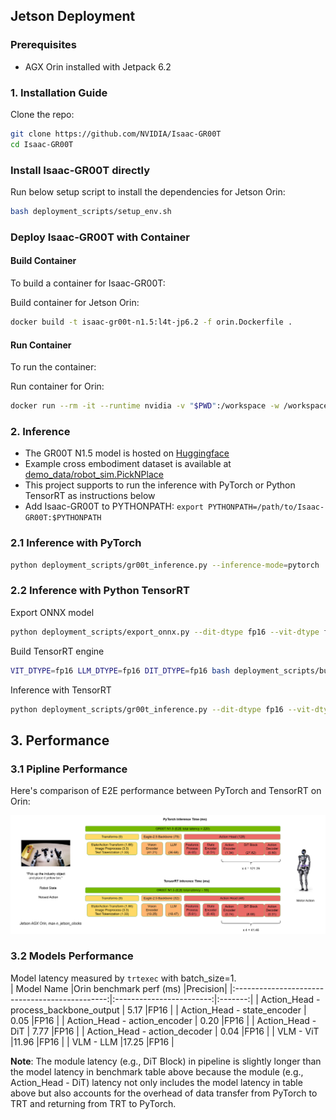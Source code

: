 ## Jetson Deployment

### Prerequisites

- AGX Orin installed with Jetpack 6.2

### 1. Installation Guide

Clone the repo:

```sh
git clone https://github.com/NVIDIA/Isaac-GR00T
cd Isaac-GR00T
```

### Install Isaac-GR00T directly

Run below setup script to install the dependencies for Jetson Orin:

```sh
bash deployment_scripts/setup_env.sh
```

### Deploy Isaac-GR00T with Container

#### Build Container

To build a container for Isaac-GR00T:

Build container for Jetson Orin:
```sh
docker build -t isaac-gr00t-n1.5:l4t-jp6.2 -f orin.Dockerfile .
```

#### Run Container

To run the container:

Run container for Orin:
```sh
docker run --rm -it --runtime nvidia -v "$PWD":/workspace -w /workspace isaac-gr00t-n1.5:l4t-jp6.2
```

### 2. Inference

* The GR00T N1.5 model is hosted on [Huggingface](https://huggingface.co/nvidia/GR00T-N1.5-3B)
* Example cross embodiment dataset is available at [demo_data/robot_sim.PickNPlace](./demo_data/robot_sim.PickNPlace)
* This project supports to run the inference with PyTorch or Python TensorRT as instructions below
* Add Isaac-GR00T to PYTHONPATH: `export PYTHONPATH=/path/to/Isaac-GR00T:$PYTHONPATH`

### 2.1 Inference with PyTorch

```bash
python deployment_scripts/gr00t_inference.py --inference-mode=pytorch
```

### 2.2 Inference with Python TensorRT

Export ONNX model
```bash
python deployment_scripts/export_onnx.py --dit-dtype fp16 --vit-dtype fp16 --llm-dtype fp16
```
Build TensorRT engine
```bash
VIT_DTYPE=fp16 LLM_DTYPE=fp16 DIT_DTYPE=fp16 bash deployment_scripts/build_engine.sh
```
Inference with TensorRT
```bash
python deployment_scripts/gr00t_inference.py --dit-dtype fp16 --vit-dtype fp16 --llm-dtype fp16 --inference-mode=tensorrt
```

## 3. Performance
### 3.1 Pipline Performance
Here's comparison of E2E performance between PyTorch and TensorRT on Orin:

<div align="center">
<img src="../../media/orin-perf.png" width="1200" alt="orin-perf">
</div>

### 3.2 Models Performance
Model latency measured by `trtexec` with batch_size=1.     
| Model Name                                     |Orin benchmark perf (ms)  |Precision|
|:----------------------------------------------:|:------------------------:|:-------:|
| Action_Head - process_backbone_output          | 5.17                     |FP16     |
| Action_Head - state_encoder                    | 0.05                     |FP16     |
| Action_Head - action_encoder                   | 0.20                     |FP16     |
| Action_Head - DiT                              | 7.77                     |FP16     |
| Action_Head - action_decoder                   | 0.04                     |FP16     |
| VLM - ViT                                      |11.96                     |FP16     |
| VLM - LLM                                      |17.25                     |FP16     |  
      
**Note**: The module latency (e.g., DiT Block) in pipeline is slightly longer than the model latency in benchmark table above because the module (e.g., Action_Head - DiT) latency not only includes the model latency in table above but also accounts for the overhead of data transfer from PyTorch to TRT and returning from TRT to PyTorch.
